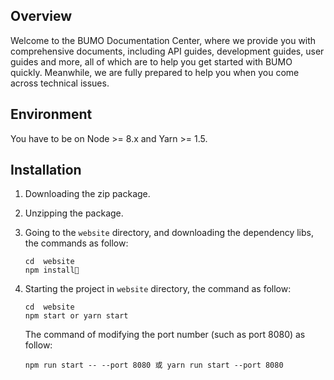 ## Overview

Welcome to the BUMO Documentation Center, where we provide you with comprehensive documents, including API guides, development guides, user guides and more, all of which are to help you get started with BUMO quickly. Meanwhile, we are fully prepared to help you when you come across technical issues.



## Environment

You have to be on Node >= 8.x and Yarn >= 1.5.



## Installation

1. Downloading the zip package.
1. Unzipping the package.
1. Going to the `website` directory, and downloading the dependency libs, the commands as follow:
   ```shell
   cd  website
   npm install
   ```
1. Starting the project in `website` directory, the command as follow:
   ```shell
   cd  website
   npm start or yarn start
   ``` 

   The command of modifying the port number (such as port 8080) as follow:
   ```shell
   npm run start -- --port 8080 或 yarn run start --port 8080
   ```